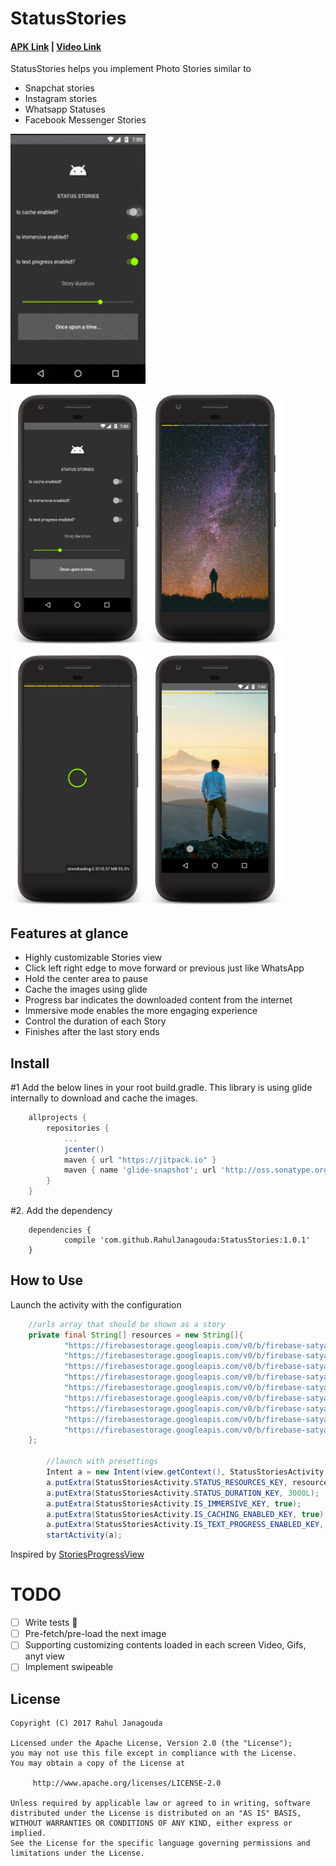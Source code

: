 # StatusStories
#### [APK Link](https://goo.gl/jZzyg8) | [Video Link](https://goo.gl/7Jx6Hx)
StatusStories helps you implement Photo Stories similar to
- Snapchat stories
- Instagram stories
- Whatsapp Statuses
- Facebook Messenger Stories

<img src="images/demo.gif" width=216 height=400 />

<img src="images/i0001.jpg" width=216 height=400 /> <img src="images/i0002.jpg" width=216 height=400 />

<img src="images/i0006.jpg" width=216 height=400 /> <img src="images/i0004.jpg" width=216 height=400 />


## Features at glance
- Highly customizable Stories view
- Click left right edge to move forward or previous just like WhatsApp
- Hold the center area to pause
- Cache the images using glide
- Progress bar indicates the downloaded content from the internet
- Immersive mode enables the more engaging experience
- Control the duration of each Story
- Finishes after the last story ends


## Install
#1 Add the below lines in your root build.gradle. This library is using glide internally to download and cache the images.

```groovy
	allprojects {
        repositories {
            ...
            jcenter()
            maven { url "https://jitpack.io" }
            maven { name 'glide-snapshot'; url 'http://oss.sonatype.org/content/repositories/snapshots' }
        }
    }
```

#2. Add the dependency
```
	dependencies {
	        compile 'com.github.RahulJanagouda:StatusStories:1.0.1'
	}
```

## How to Use
Launch the activity with the configuration
```java
    //urls array that should be shown as a story
    private final String[] resources = new String[]{
            "https://firebasestorage.googleapis.com/v0/b/firebase-satya.appspot.com/o/images%2Fi00001.jpg?alt=media&token=460667e4-e084-4dc5-b873-eefa028cec32",
            "https://firebasestorage.googleapis.com/v0/b/firebase-satya.appspot.com/o/images%2Fi00002.jpg?alt=media&token=e8e86192-eb5d-4e99-b1a8-f00debcdc016",
            "https://firebasestorage.googleapis.com/v0/b/firebase-satya.appspot.com/o/images%2Fi00004.jpg?alt=media&token=af71cbf5-4be3-4f8a-8a2b-2994bce38377",
            "https://firebasestorage.googleapis.com/v0/b/firebase-satya.appspot.com/o/images%2Fi00005.jpg?alt=media&token=7d179938-c419-44f4-b965-1993858d6e71",
            "https://firebasestorage.googleapis.com/v0/b/firebase-satya.appspot.com/o/images%2Fi00006.jpg?alt=media&token=cdd14cf5-6ed0-4fb7-95f5-74618528a48b",
            "https://firebasestorage.googleapis.com/v0/b/firebase-satya.appspot.com/o/images%2Fi00007.jpg?alt=media&token=98524820-6d7c-4fb4-89b1-65301e1d6053",
            "https://firebasestorage.googleapis.com/v0/b/firebase-satya.appspot.com/o/images%2Fi00008.jpg?alt=media&token=7ef9ed49-3221-4d49-8fb4-2c79e5dab333",
            "https://firebasestorage.googleapis.com/v0/b/firebase-satya.appspot.com/o/images%2Fi00009.jpg?alt=media&token=00d56a11-7a92-4998-a05a-e1dd77b02fe4",
            "https://firebasestorage.googleapis.com/v0/b/firebase-satya.appspot.com/o/images%2Fi00010.jpg?alt=media&token=24f8f091-acb9-432a-ae0f-7e6227d18803",
    };

        //launch with presettings
        Intent a = new Intent(view.getContext(), StatusStoriesActivity.class);
        a.putExtra(StatusStoriesActivity.STATUS_RESOURCES_KEY, resources);
        a.putExtra(StatusStoriesActivity.STATUS_DURATION_KEY, 3000L);
        a.putExtra(StatusStoriesActivity.IS_IMMERSIVE_KEY, true);
        a.putExtra(StatusStoriesActivity.IS_CACHING_ENABLED_KEY, true);
        a.putExtra(StatusStoriesActivity.IS_TEXT_PROGRESS_ENABLED_KEY, true);
        startActivity(a);
```

Inspired by [StoriesProgressView](https://github.com/shts/StoriesProgressView)

# TODO

- [ ] Write tests 🌚
- [ ] Pre-fetch/pre-load the next image
- [ ] Supporting customizing contents loaded in each screen Video, Gifs, anyt view
- [ ] Implement swipeable

## License

```
Copyright (C) 2017 Rahul Janagouda

Licensed under the Apache License, Version 2.0 (the "License");
you may not use this file except in compliance with the License.
You may obtain a copy of the License at

     http://www.apache.org/licenses/LICENSE-2.0

Unless required by applicable law or agreed to in writing, software
distributed under the License is distributed on an "AS IS" BASIS,
WITHOUT WARRANTIES OR CONDITIONS OF ANY KIND, either express or implied.
See the License for the specific language governing permissions and
limitations under the License.
```
